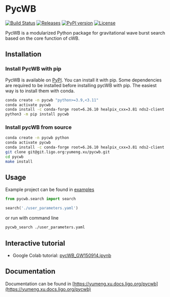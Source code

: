 # PycWB

[![Build Status](https://git.ligo.org/yumeng.xu/pycwb/badges/main/pipeline.svg)](https://git.ligo.org/yumeng.xu/pycwb/-/pipelines)
[![Releases](https://git.ligo.org/yumeng.xu/pycwb/-/badges/release.svg)](https://git.ligo.org/yumeng.xu/pycwb/-/releases)
[![PyPI version](https://badge.fury.io/py/pycWB.svg)](https://badge.fury.io/py/pycWB)
[![License](https://img.shields.io/badge/license-GPLv3-blue)](https://git.ligo.org/yumeng.xu/pycwb/-/blob/main/LICENSE)

PycWB is a modularized Python package for gravitational wave burst search based on the core function of cWB.

## Installation

### Install PycWB with pip

PycWB is available on [PyPI](https://pypi.org/project/pycWB/). You can install it with pip.
Some dependencies are required to be installed before installing pycWB with pip. 
The easiest way is to install them with conda.

```bash
conda create -n pycwb "python>=3.9,<3.11"
conda activate pycwb
conda install -c conda-forge root=6.26.10 healpix_cxx=3.81 nds2-client python-nds2-client lalsuite setuptools_scm cmake pkg-config
python3 -m pip install pycwb
```

### Install pycWB from source

```bash
conda create -n pycwb python
conda activate pycwb
conda install -c conda-forge root=6.26.10 healpix_cxx=3.81 nds2-client python-nds2-client lalsuite setuptools_scm cmake pkg-config
git clone git@git.ligo.org:yumeng.xu/pycwb.git
cd pycwb
make install
```

## Usage

Example project can be found in [examples](https://git.ligo.org/yumeng.xu/pycwb/-/tree/main/examples)

```python
from pycwb.search import search

search('./user_parameters.yaml')
```

or run with command line

```bash
pycwb_search ./user_parameters.yaml
```

## Interactive tutorial

 - Google Colab tutorial: [pycWB_GW150914.ipynb](https://colab.research.google.com/github/PycWB/pycwb/blob/main/examples/colab/pycWB_GW150914.ipynb)


## Documentation

Documentation can be found in [https://yumeng.xu.docs.ligo.org/pycwb](https://yumeng.xu.docs.ligo.org/pycwb)